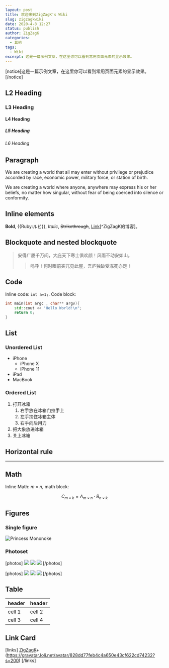 ```yaml
---
layout: post
title: 欢迎来到ZigZagK's Wiki
slug: zigzagkwiki
date: 2020-4-8 12:27
status: publish
author: ZigZagK
categories: 
  - 其他
tags:
  - Wiki
excerpt: 这是一篇示例文章，在这里你可以看到常用页面元素的显示效果。
---
```


[notice]这是一篇示例文章，在这里你可以看到常用页面元素的显示效果。[/notice]

## L2 Heading

### L3 Heading

#### L4 Heading

##### L5 Heading

###### L6 Heading

## Paragraph

We are creating a world that all may enter without privilege or prejudice accorded by race, economic power, military force, or station of birth.

We are creating a world where anyone, anywhere may express his or her beliefs, no matter how singular, without fear of being coerced into silence or conformity.

## Inline elements

**Bold**, {{Ruby:ルビ}}, *Italic*, ~~Strikethrough~~, [Link](https://zigzagk.top)[^ZigZagK的博客]。

## Blockquote and nested blockquote

> 安得广厦千万间，大庇天下寒士俱欢颜！风雨不动安如山。
>
> > 呜呼！何时眼前突兀见此屋，吾庐独破受冻死亦足！

## Code

Inline code: `int a=1;`. Code block:

```cpp
int main(int argc , char** argv){
    std::cout << "Hello World!\n";
    return 0;
}
```
## List

### Unordered List

* iPhone
    * iPhone X
    * iPhone 11
* iPad
* MacBook

### Ordered List

1. 打开冰箱
    1. 右手放在冰箱门拉手上
    2. 左手扶住冰箱主体
    3. 右手向后用力
2. 把大象放进冰箱
3. 关上冰箱

## Horizontal rule

------

## Math

Inline Math: $m\times n$, math block:

$$C_{m\times k}=A_{m\times n}\cdot B_{n\times k}$$

## Figures

### Single figure

![Princess Mononoke](./images/zigzagkwiki/Mononoke_Hime.jpg)

### Photoset

[photos]
![](./images/zigzagkwiki/IMG_0073.jpeg)
![][1]
![](./images/zigzagkwiki/IMG_0053.jpeg)
[/photos]

[photos]
![](./images/zigzagkwiki/IMG_0039.jpeg)
![](./images/zigzagkwiki/IMG_00510.jpeg)
![](./images/zigzagkwiki/IMG_0005.jpeg)
[/photos]

## Table

header | header
--------- | -------------
cell 1 | cell 2
cell 3 | cell 4

## Link Card

[links]
[ZigZagK](https://zigzagk.top)+(https://gravatar.loli.net/avatar/828dd77feb4c4a650e43cf622cd74232?s=200)
[/links]


[1]: ./zigzagkwiki/images/1463017562.jpg
